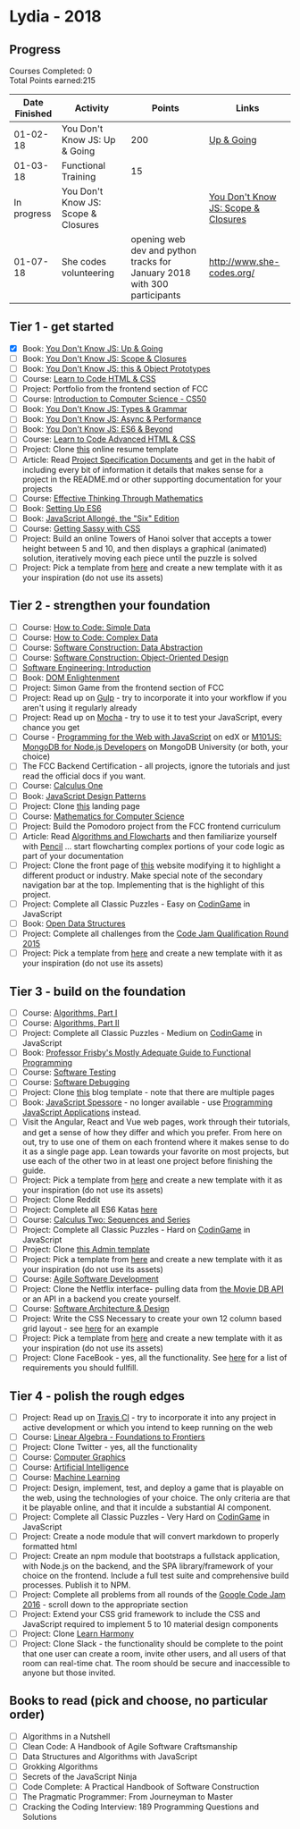 # Lydia - 2018

## Progress

Courses Completed: 0  
Total Points earned:215

| Date Finished | Activity | Points | Links |
| ------------- | -------- | ------ | ----- |
|   01-02-18    |  You Don't Know JS: Up & Going|200| [Up & Going](https://github.com/getify/You-Dont-Know-JS/blob/master/up%20&%20going/README.md#you-dont-know-js-up--going) 
|  01-03-18 | Functional Training|15|
|In progress|You Don't Know JS: Scope & Closures||[You Don't Know JS: Scope & Closures](https://github.com/getify/You-Dont-Know-JS/blob/master/scope%20&%20closures/README.md#you-dont-know-js-scope--closures)
|01-07-18| She codes volunteering| opening web dev and python tracks for January 2018 with 300 participants|http://www.she-codes.org/|

## Tier 1 - get started

* [X] Book: [You Don't Know JS: Up & Going](https://github.com/getify/You-Dont-Know-JS/blob/master/up%20&%20going/README.md#you-dont-know-js-up--going)
* [ ] Book: [You Don't Know JS: Scope & Closures](https://github.com/getify/You-Dont-Know-JS/blob/master/scope%20&%20closures/README.md#you-dont-know-js-scope--closures)
* [ ] Book: [You Don't Know JS: this & Object Prototypes](https://github.com/getify/You-Dont-Know-JS/blob/master/this%20&%20object%20prototypes/README.md#you-dont-know-js-this--object-prototypes)
* [ ] Course: [Learn to Code HTML & CSS](http://learn.shayhowe.com/html-css/)
* [ ] Project: Portfolio from the frontend section of FCC
* [ ] Course: [Introduction to Computer Science - CS50](https://www.edx.org/course/introduction-computer-science-harvardx-cs50x#!)
* [ ] Book: [You Don't Know JS: Types & Grammar](https://github.com/getify/You-Dont-Know-JS/blob/master/types%20&%20grammar/README.md#you-dont-know-js-types--grammar)
* [ ] Book: [You Don't Know JS: Async & Performance](https://github.com/getify/You-Dont-Know-JS/blob/master/async%20&%20performance/README.md#you-dont-know-js-async--performance)
* [ ] Book: [You Don't Know JS: ES6 & Beyond](https://github.com/getify/You-Dont-Know-JS/blob/master/es6%20&%20beyond/README.md#you-dont-know-js-es6--beyond)
* [ ] Course: [Learn to Code Advanced HTML & CSS](http://learn.shayhowe.com/advanced-html-css/)
* [ ] Project: Clone [this](https://creativemarket.com/ikonome/686585-Material-Resume-Blue/screenshots/#screenshot2) online resume template
* [ ] Article: Read [Project Specification Documents](http://www.pixelearth.net/pages/project-specification) and get in the habit of including every bit of information it details that makes sense for a project in the README.md or other supporting documentation for your projects
* [ ] Course: [Effective Thinking Through Mathematics](https://www.edx.org/course/effective-thinking-through-mathematics-utaustinx-ut-9-01x)
* [ ] Book: [Setting Up ES6](https://leanpub.com/setting-up-es6/read)
* [ ] Book: [JavaScript Allongé, the "Six" Edition](https://leanpub.com/javascriptallongesix)
* [ ] Course: [Getting Sassy with CSS](http://www.sassshop.com/#/)
* [ ] Project: Build an online Towers of Hanoi solver that accepts a tower height between 5 and 10, and then displays a graphical (animated) solution, iteratively moving each piece until the puzzle is solved
* [ ] Project: Pick a template from [here](http://www.free-css.com/free-css-templates) and create a new template with it as your inspiration (do not use its assets)

## Tier 2 - strengthen your foundation

* [ ] Course: [How to Code: Simple Data](https://www.edx.org/course/how-code-simple-data-ubcx-htc1x)
* [ ] Course: [How to Code: Complex Data](https://www.edx.org/course/how-code-complex-data-ubcx-htc2x)
* [ ] Course: [Software Construction: Data Abstraction](https://www.edx.org/course/software-construction-data-abstraction-ubcx-softconst1x)
* [ ] Course: [Software Construction: Object-Oriented Design](https://www.edx.org/course/software-construction-object-oriented-ubcx-softconst2x)
* [ ] [Software Engineering: Introduction](https://www.edx.org/course/software-engineering-introduction-ubcx-softeng1x)
* [ ] Book: [DOM Enlightenment](http://domenlightenment.com/)
* [ ] Project: Simon Game from the frontend section of FCC
* [ ] Project: Read up on [Gulp](http://gulpjs.com/) - try to incorporate it into your workflow if you aren't using it regularly already
* [ ] Project: Read up on [Mocha](https://mochajs.org/) - try to use it to test your JavaScript, every chance you get
* [ ] Course - [Programming for the Web with JavaScript](https://www.edx.org/course/programming-web-javascript-pennx-sd4x) on edX or [M101JS: MongoDB for Node.js Developers](https://university.mongodb.com/courses/M101JS/about) on MongoDB University (or both, your choice)
* [ ] The FCC Backend Certification - all projects, ignore the tutorials and just read the official docs if you want.
* [ ] Course: [Calculus One](https://www.coursera.org/learn/calculus1)
* [ ] Book: [JavaScript Design Patterns](https://addyosmani.com/resources/essentialjsdesignpatterns/book/)
* [ ] Project: Clone [this](https://blackrockdigital.github.io/startbootstrap-creative/) landing page
* [ ] Course: [Mathematics for Computer Science](https://ocw.mit.edu/courses/electrical-engineering-and-computer-science/6-042j-mathematics-for-computer-science-spring-2015/index.htm)
* [ ] Project: Build the Pomodoro project from the FCC frontend curriculum
* [ ] Article: Read [Algorithms and Flowcharts](http://www.academia.edu/7857144/ALGORITHMS_AND_FLOWCHARTS) and then familiarize yourself with [Pencil](http://pencil.evolus.vn/) ... start flowcharting complex portions of your code logic as part of your documentation
* [ ] Project: Clone the front page of [this](https://urbanarmorgear.com/) website modifying it to highlight a different product or industry. Make special note of the secondary navigation bar at the top. Implementing that is the highlight of this project.
* [ ] Project: Complete all Classic Puzzles - Easy on [CodinGame](https://www.codingame.com/) in JavaScript
* [ ] Book: [Open Data Structures](http://www.aupress.ca/books/120226/ebook/99Z_Morin_2013-Open_Data_Structures.pdf)
* [ ] Project: Complete all challenges from the [Code Jam Qualification Round 2015](https://code.google.com/codejam/contest/6224486/dashboard)
* [ ] Project: Pick a template from [here](http://www.free-css.com/free-css-templates) and create a new template with it as your inspiration (do not use its assets)

## Tier 3 - build on the foundation

* [ ] Course: [Algorithms, Part I](https://www.coursera.org/learn/algorithms-part1)
* [ ] Course: [Algorithms, Part II](https://www.coursera.org/learn/algorithms-part2)
* [ ] Project: Complete all Classic Puzzles - Medium on [CodinGame](https://www.codingame.com/) in JavaScript
* [ ] Book: [Professor Frisby's Mostly Adequate Guide to Functional Programming](https://www.gitbook.com/book/drboolean/mostly-adequate-guide/details)
* [ ] Course: [Software Testing](https://www.udacity.com/course/software-testing--cs258)
* [ ] Course: [Software Debugging](https://www.udacity.com/course/software-debugging--cs259)
* [ ] Project: Clone [this](https://blackrockdigital.github.io/startbootstrap-clean-blog/) blog template - note that there are multiple pages
* [ ] Book: [JavaScript Spessore](https://leanpub.com/javascript-spessore/read) - no longer available - use [Programming JavaScript Applications](http://chimera.labs.oreilly.com/books/1234000000262/index.html) instead.
* [ ] Visit the Angular, React and Vue web pages, work through their tutorials, and get a sense of how they differ and which you prefer. From here on out, try to use one of them on each frontend where it makes sense to do it as a single page app. Lean towards your favorite on most projects, but use each of the other two in at least one project before finishing the guide.
* [ ] Project: Pick a template from [here](http://www.free-css.com/free-css-templates) and create a new template with it as your inspiration (do not use its assets)
* [ ] Project: Clone Reddit
* [ ] Project: Complete all ES6 Katas [here](http://es6katas.org/)
* [ ] Course: [Calculus Two: Sequences and Series](https://www.coursera.org/learn/advanced-calculus)
* [ ] Project: Complete all Classic Puzzles - Hard on [CodinGame](https://www.codingame.com/) in JavaScript
* [ ] Project: Clone [this Admin template](http://rubix410.sketchpixy.com/ltr/dashboard)
* [ ] Project: Pick a template from [here](http://www.free-css.com/free-css-templates) and create a new template with it as your inspiration (do not use its assets)
* [ ] Course: [Agile Software Development](https://www.edx.org/course/agile-software-development-ethx-asd-1x)
* [ ] Project: Clone the Netflix interface- pulling data from [the Movie DB API](https://www.themoviedb.org/documentation/api) or an API in a backend you create yourself.
* [ ] Course: [Software Architecture & Design](https://www.udacity.com/course/software-architecture-design--ud821)
* [ ] Project: Write the CSS Necessary to create your own 12 column based grid layout - see [here](http://960.gs/) for an example
* [ ] Project: Pick a template from [here](http://www.free-css.com/free-css-templates) and create a new template with it as your inspiration (do not use its assets)
* [ ] Project: Clone FaceBook - yes, all the functionality. See [here](http://www.theodinproject.com/courses/ruby-on-rails/lessons/final-project) for a list of requirements you should fullfill.

## Tier 4 - polish the rough edges

* [ ] Project: Read up on [Travis CI](https://travis-ci.org/) - try to incorporate it into any project in active development or which you intend to keep running on the web
* [ ] Course: [Linear Algebra - Foundations to Frontiers](https://www.edx.org/course/linear-algebra-foundations-frontiers-utaustinx-ut-5-04x#!)
* [ ] Project: Clone Twitter - yes, all the functionality
* [ ] Course: [Computer Graphics](https://www.edx.org/course/computer-graphics-uc-san-diegox-cse167x)
* [ ] Course: [Artificial Intelligence](https://www.edx.org/course/artificial-intelligence-uc-berkeleyx-cs188-1x#!)
* [ ] Course: [Machine Learning](https://www.coursera.org/learn/machine-learning)
* [ ] Project: Design, implement, test, and deploy a game that is playable on the web, using the technologies of your choice. The only criteria are that it be playable online, and that it inculde a substantial AI component.
* [ ] Project: Complete all Classic Puzzles - Very Hard on [CodinGame](https://www.codingame.com/) in JavaScript
* [ ] Project: Create a node module that will convert markdown to properly formatted html
* [ ] Project: Create an npm module that bootstraps a fullstack application, with Node.js on the backend, and the SPA library/framework of your choice on the frontend. Include a full test suite and comprehensive build processes. Publish it to NPM.
* [ ] Project: Complete all problems from all rounds of the [Google Code Jam 2016](https://code.google.com/codejam/contests.html) - scroll down to the appropriate section
* [ ] Project: Extend your CSS grid framework to include the CSS and JavaScript required to implement 5 to 10 material design components
* [ ] Project: Clone [Learn Harmony](http://learnharmony.org/#/?_k=0okjs7)
* [ ] Project: Clone Slack - the functionality should be complete to the point that one user can create a room, invite other users, and all users of that room can real-time chat. The room should be secure and inaccessible to anyone but those invited.

## Books to read (pick and choose, no particular order)

* [ ] Algorithms in a Nutshell
* [ ] Clean Code: A Handbook of Agile Software Craftsmanship
* [ ] Data Structures and Algorithms with JavaScript
* [ ] Grokking Algorithms
* [ ] Secrets of the JavaScript Ninja
* [ ] Code Complete: A Practical Handbook of Software Construction
* [ ] The Pragmatic Programmer: From Journeyman to Master
* [ ] Cracking the Coding Interview: 189 Programming Questions and Solutions
